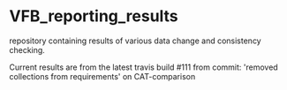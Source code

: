 # VFB_reporting_results
repository containing results of various data change and consistency checking.

 Current results are from the latest travis build #111 from commit: 'removed collections from requirements' on CAT-comparison
